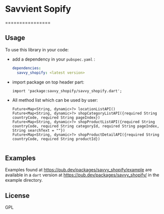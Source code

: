 # Savvient Sopify

================

## Usage ##

To use this library in your code:

* add a dependency in your `pubspec.yaml` :

  ```yaml
  dependencies:
    savvy_shopify: <latest version>
  ```

* import package on top header part:

  ```
  import 'package:savvy_shopify/savvy_shopify.dart';
  
  ```
* All method list which can be used by user:

  ```
  Future<Map<String, dynamic>?> locationListAPI()
  Future<Map<String, dynamic>?> shopCategoryListAPI({required String countryCode, required String pageIndex})
  Future<Map<String, dynamic>?> shopProductListAPI({required String countryCode, required String categoryId, required String pageIndex, String searchText = ""})
  Future<Map<String, dynamic>?> shopProductDetailAPI({required String countryCode, required String productId})
    
  ```

## Examples ##

Examples found at https://pub.dev/packages/savvy_shopify/example are available in a `dart` version at https://pub.dev/packages/savvy_shopify/ in the example directory.

## License ##

GPL